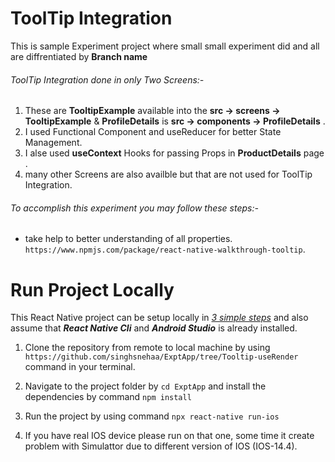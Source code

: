 # ToolTip Integration

This is sample Experiment project where small small experiment did and all are diffrentiated by **Branch name**

###### ToolTip Integration done in only Two Screens:-

1. These are **TooltipExample** available into the **src -> screens -> TooltipExample** & **ProfileDetails** is **src -> components -> ProfileDetails** .
2. I used Functional Component and useReducer for better State Management.
3. I alse used **useContext** Hooks for passing Props in **ProductDetails** page .
4. many other Screens are also availble but that are not used for ToolTip Integration.

###### To accomplish this experiment you may follow these steps:-

- take help to better understanding of all properties. `https://www.npmjs.com/package/react-native-walkthrough-tooltip`.

# Run Project Locally

This React Native project can be setup locally in <ins>_3 simple steps_</ins> and also assume that **_React Native Cli_** and **_Android Studio_** is already installed.

1. Clone the repository from remote to local machine by using `https://github.com/singhsnehaa/ExptApp/tree/Tooltip-useRender` command in your terminal.

2. Navigate to the project folder by `cd ExptApp` and install the dependencies by command `npm install`

3. Run the project by using command `npx react-native run-ios`

4. If you have real IOS device please run on that one, some time it create problem with Simulattor due to different version of IOS (IOS-14.4).
